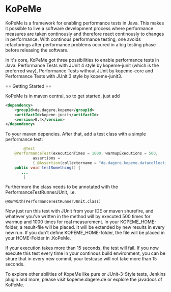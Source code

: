 KoPeMe
======

KoPeMe is a framework for enabling performance tests in Java. This makes it possible to live a software development process where performance measures are taken continously and therefore react continously to changes in performance. With continous performance testing, one avoids refactorings after performance problems occured in a big testing phase before releasing the software.

In it's core, KoPeMe got three possibilities to enable performance tests in Java: Performance Tests with JUnit 4 style by kopeme-junit (which is the preferred way), Performance Tests without JUnit by kopeme-core and Performance Tests with JUnit 3 style by kopeme-junit3. 

== Getting Started ==

KoPeMe is in maven central, so to get started, just add

```xml
<dependency>
	<groupId>de.dagere.kopeme</groupId>
	<artifactId>kopeme-junit</artifactId>
	<version>0.4</version>
</dependency>
```

To your maven depencies. After that, add a test class with a simple performance test:

```java
        @Test
	@PerformanceTest(executionTimes = 1000, warmupExecutions = 500,
			assertions =
			{ @Assertion(collectorname = "de.dagere.kopeme.datacollection.TimeDataCollector", maxvalue = 15000) })
	public void testSomething() {
	   ...
        }
```

Furthermore the class needs to be annotated with the PerformanceTestRunnerJUnit, i.e.

```
@RunWith(PerformanceTestRunnerJUnit.class)
```

Now just run this test with JUnit from your IDE or maven shurefire, and whatever you've written in the method will by executed 500 times for warmup and 1000 times for real measurement. In your KOPEME\_HOME-folder, a result-file will be placed. It will be extended by new results in every new run. If you don't define KOPEME\_HOME-folder, the file will be placed in your HOME-Folder in .KoPeMe. 

If your execution takes more than 15 seconds, the test will fail. If you now execute this test every time in your continous build environment, you can be shure that in every new commit, your testcase will not take more than 15 seconds.

To explore other abilities of KopeMe like pure or JUnit-3-Style tests, Jenkins plugin and more, please visit kopeme.dagere.de or explore the javadocs of KoPeMe.
